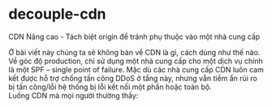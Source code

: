 # decouple-cdn
CDN Nâng cao - Tách biệt origin để tránh phụ thuộc vào một nhà cung cấp

Ở bài viết này chúng ta sẽ không bàn về CDN là gì, cách dùng như thế nào. Về góc độ production, chỉ sử dụng một nhà cung cấp cho một dịch vụ chính là một SPF – single point of failure. Mặc dù các nhà cung cấp CDN luôn cam kết được hỗ trợ chống tấn công DDoS ở tầng này, nhưng vẫn tiềm ẩn rủi ro bị tấn công/lỗi hệ thống bị lỗi kết nối một phần hoặc toàn bộ.  
Luồng CDN mà mọi người thường thấy:
 
